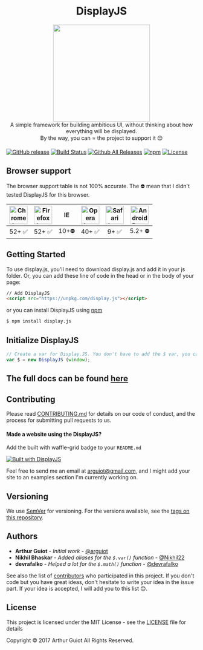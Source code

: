 <h1 align="center">DisplayJS</h1>
<p align="center">
  <img src="https://rawgit.com/arguiot/DisplayJS/master/docs/img/logo.svg" width="256">
<br/>
A simple framework for building ambitious UI, without thinking about how everything will be displayed.
<br/>
By the way, you can ⭐️ the project to support it 😊


[![GitHub release](https://img.shields.io/github/release/arguiot/DisplayJS.svg)](https://github.com/arguiot/DisplayJS/release)
[![Build Status](https://travis-ci.org/arguiot/DisplayJS.svg?branch=master)](https://travis-ci.org/arguiot/DisplayJS)
[![Github All Releases](https://img.shields.io/github/downloads/arguiot/DisplayJS/total.svg)](https://github.com/arguiot/DisplayJS/)
[![npm](https://img.shields.io/npm/dt/display.js.svg)](https://www.npmjs.com/package/display.js)
[![License](https://img.shields.io/github/license/arguiot/DisplayJS.svg)](LICENSE)
  
</p>

## Browser support
The browser support table is not 100% accurate. The ⛔ mean that I didn't tested DisplayJS for this browser.

| <img src="https://github.com/alrra/browser-logos/blob/master/src/chrome/chrome_128x128.png?raw=true" width="48px" height="48px" alt="Chrome logo"> | <img src="https://github.com/alrra/browser-logos/blob/master/src/firefox/firefox_128x128.png?raw=true" width="48px" height="48px" alt="Firefox logo"> | IE | <img src="https://github.com/alrra/browser-logos/blob/master/src/opera/opera_128x128.png?raw=true" width="48px" height="48px" alt="Opera logo"> | <img src="https://github.com/alrra/browser-logos/blob/master/src/safari/safari_128x128.png?raw=true" width="48px" height="48px" alt="Safari logo"> | <img src="https://raw.githubusercontent.com/alrra/browser-logos/master/src/android/android_128x128.png" width="48px" height="48px" alt="Android Browser Logo" >
|:---:|:---:|:---:|:---:|:---:|:---:|
| 52+ ✅ | 52+ ✅ | 10+⛔ | 40+ ✅ | 9+ ✅ | 5.2+ ⛔
## Getting Started

To use display.js, you'll need to download display.js and add it in your js folder. Or, you can add these line of code in the head or in the body of your page:
```html
// Add DisplayJS
<script src="https://unpkg.com/display.js"></script>
```
or you can install DisplayJS using [npm](https://npmjs.com/package/display.js)
```bash
$ npm install display.js
```

## Initialize DisplayJS

```javascript
// Create a var for Display.JS. You don't have to add the $ var, you can change the name.
var $ = new DisplayJS (window);
```

## The full docs can be found [here](https://github.com/arguiot/DisplayJS/wiki)

## Contributing

Please read [CONTRIBUTING.md](./CONTRIBUTING.md) for details on our code of conduct, and the process for submitting pull requests to us.

#### Made a website using the DisplayJS?

Add the built with waffle-grid badge to your `README.md`

[![Built with DisplayJS](https://img.shields.io/badge/Built%20with-DisplayJS-blue.svg)](https://img.shields.io/badge/Built%20with-DisplayJS-blue.svg)


Feel free to send me an email at [arguiot@gmail.com](mailto:arguiot@gmail.com), and I might add your site to an examples section I'm currently working on.

## Versioning

We use [SemVer](http://semver.org/) for versioning. For the versions available, see the [tags on this repository](https://github.com/arguiot/DisplayJS/tags).

## Authors

- **Arthur Guiot** - *Initial work* - [@arguiot](https://github.com/arguiot)
- **Nikhil Bhaskar** - *Added aliases for the `$.var()` function* - [@Nikhil22](https://github.com/Nikhil22)
- **devrafalko** - *Helped a lot for the `$.math()` function* - [@devrafalko](https://github.con/devrafalko)

See also the list of [contributors](https://github.com/arguiot/DisplayJS/contributors) who participated in this project. If you don't code but you have great ideas, don't hesitate to write your idea in the issue part. If your idea is accepted, I will add you to this list 😊.

## License

This project is licensed under the MIT License - see the [LICENSE](LICENSE) file for details

Copyright &copy; 2017 Arthur Guiot All Rights Reserved.
